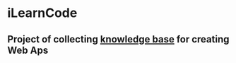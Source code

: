# iLearnCode

## Project of collecting [knowledge base](https://iLearnCode.info) for creating Web Aps

